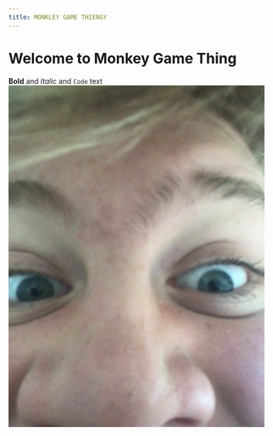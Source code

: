 ```yaml
---
title: MONKLEY GAME THIENGY
---
```


# Welcome to Monkey Game Thing

**Bold** and _Italic_ and `Code` text
![Image](images/lance.png)
